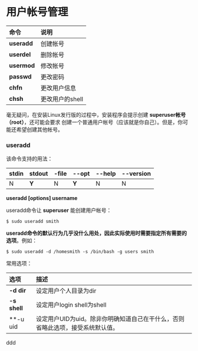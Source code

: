 用户帐号管理
=======================================================================

| 命令 | 说明 |
| :------------- | :------------- |
| **useradd** | 创建帐号 |
| **userdel** | 删除帐号 |
| **usermod** | 修改帐号 |
| **passwd** | 更改密码 |
| **chfn** | 更改用户信息 |
| **chsh** | 更改用户的shell |

毫无疑问，在安装Linux发行版的过程中，安装程序会提示创建 **superuser帐号（root）**，还可能会要求
创建一个普通用户帐号（应该就是你自己）。但是，你可能还希望创建其他帐号。

### useradd
该命令支持的用法：

| stdin | stdout | -file | --opt | --help | --version |
|:-----|:----|:--|:--|:--|:--|
|  N | **Y**  | N  | **Y**  | N | N |

**useradd [options] username**

useradd命令让 **superuser** 能创建用户帐号：
```shell
$ sudo useradd smith
```
**useradd命令的默认行为几乎没什么用处，因此实际使用时需要指定所有需要的选项**。例如：
```shell
$ sudo useradd -d /homesmith -s /bin/bash -g users smith
```

常用选项：

| 选项 | 描述 |
| :------------- | :------------- |
| **-d dir** | 设定用户个人目录为dir |
| **-s shell** | 设定用户login shell为shell |
| **-u uid | 设定用户UID为uid。除非你明确知道自己在干什么，否则省略此选项，接受系统默认值。|



































ddd
